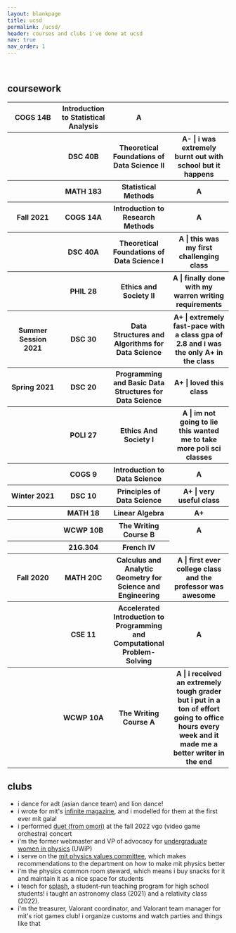 ```yaml
---
layout: blankpage
title: ucsd
permalink: /ucsd/
header: courses and clubs i've done at ucsd
nav: true
nav_order: 1
---
```

<br>
<h2>coursework</h2>
<div class="table-responsive">
    <table class="table table-sm table-borderless">
        <!-- Winter2022 -->
        <tr>
          <th>COGS 14B</th>
          <th>Introduction to Statistical Analysis</th>
          <th class="course-desc">A</th>
        </tr>
        <tr>
          <th></th>
          <th>DSC 40B</th>
          <th>Theoretical Foundations of Data Science II</th>
          <th class="course-desc">A- | i was extremely burnt out with school but it happens</th>
        </tr>
        <tr>
          <th></th>
          <th>MATH 183</th>
          <th>Statistical Methods</th>
          <th class="course-desc">A</th> 
        </tr>
        <!-- Fall2021-->
        <tr>
          <th><b>Fall 2021</b></th>
          <th>COGS 14A</th>
          <th>Introduction to Research Methods</th>
          <th class="course-desc">A</th>
        </tr>
        <tr>
          <th></th>
          <th>DSC 40A</th>
          <th>Theoretical Foundations of Data Science I</th>
          <th class="course-desc">A | this was my first challenging class</th>
        </tr>
        <tr>
          <th></th>
          <th>PHIL 28</th>
          <th>Ethics and Society II</th>
          <th class="course-desc">A | finally done with my warren writing requirements</th>
        </tr>
        <!-- Summer Session 2021 -->
        <tr>
          <th><b>Summer Session 2021</b></th>
          <th>DSC 30</th>
          <th>Data Structures and Algorithms for Data Science</th>
          <th class="course-desc">A+ | extremely fast-pace with a class gpa of 2.8 and i was the only A+ in the class</th>
        </tr>
        <!-- Spring2021 -->
        <tr>
          <th><b>Spring 2021</b></th>
          <th>DSC 20</th>
          <th>Programming and Basic Data Structures for Data Science</th>
          <th class="course-desc">A+ | loved this class</th>
        </tr>
        <tr>
          <th></th>
          <th>POLI 27</th>
          <th>Ethics And Society I</th>
          <th class="course-desc">A | im not going to lie this wanted me to take more poli sci classes</th>
        </tr>
        <tr>
          <th></th>
          <th>COGS 9</th>
          <th>Introduction to Data Science</th>
          <th class="course-desc">A</th>
        </tr>
        <!-- Winter2021 -->
        <tr>
          <th><b>Winter 2021</b></th>
          <th>DSC 10</th>
          <th>Principles of Data Science</th>
          <th class="course-desc"> A+ | very useful class</th>
        </tr>
        <tr>
          <th></th>
          <th>MATH 18</th>
          <th>Linear Algebra</th>
          <th class="course-desc">A+</th>
        </tr>
        <tr>
          <th></th>
          <th>WCWP 10B</th>
          <th>The Writing Course B</th>
          <th class="course-desc">A</th>
        </tr>
        <tr>
          <th></th>
          <th>21G.304</th>
          <th>French IV</th>
        </tr>
        <!-- Fall2020 -->
        <tr>
          <th width="100px"><b>Fall 2020   </b></th>
          <th>MATH 20C</th>
          <th>Calculus and Analytic Geometry for Science and Engineering</th>
          <th class="course-desc">A | first ever college class and the professor was awesome</th>
        </tr>
        <tr>
          <th></th>
          <th>CSE 11</th>
          <th>Accelerated Introduction to Programming and Computational Problem-Solving</th>
          <th class="course-desc">A</th>
        </tr>
        <tr>
          <th></th>
          <th>WCWP 10A</th>
          <th>The Writing Course A</th>
          <th class="course-desc">A | i received an extremely tough grader but i put in a ton of effort going to office hours every week and it made me a better writer in the end</th> 
        </tr>
    </table>
</div>

<h2 class="padded">clubs</h2>
<ul class="hearts">
    <li>i dance for adt (asian dance team) and lion dance!</li>
    <li>i wrote for mit's <a href="http://infinitemagazine.mit.edu/">infinite magazine</a>, and i modelled for them at the first ever mit gala!</li>
    <li>i performed <a href="https://www.youtube.com/watch?v=ACon4txJiDA">duet (from omori)</a> at the fall 2022 vgo (video game orchestra) concert</li>
    <li>i'm the former  webmaster and VP of advocacy for <a href="http://uwip-r1.mit.edu/">undergraduate women in physics</a> (UWiP)</li>
    <li>i serve on the <a href="https://physvals.mit.edu/">mit physics values committee</a>, which makes recommendations to the department on how to make mit physics better</li>
    <li>i'm the physics common room steward, which means i buy snacks for it and maintain it as a nice space for students</li>
    <li>i teach for <a href="https://esp.mit.edu/learn/Splash/index.html">splash</a>, a student-run teaching program for high school students! i taught an astronomy class (2021) and a relativity class (2022).</li>
    <li>i'm the treasurer, Valorant coordinator, and Valorant team manager for mit's riot games club! i organize customs and watch parties and things like that</li>
</ul>